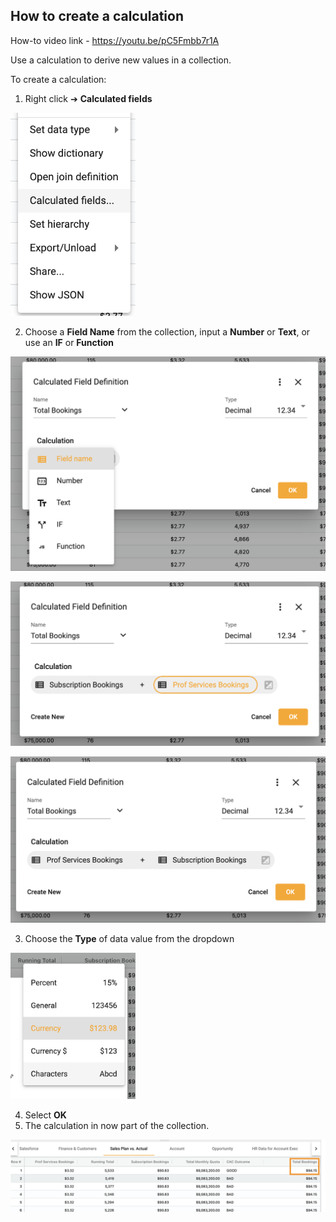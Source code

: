 ## How to create a calculation
How-to video link - https://youtu.be/pC5Fmbb7r1A

Use a calculation to derive new values in a collection.

To create a calculation:

1.	Right click ➔ **Calculated fields**

<img src="../assets/calc.png"  style="width:200px" class="border"></img>

2.  Choose a **Field Name** from the collection, input a **Number** or **Text**, or use an **IF** or **Function**

<img src="../assets/calc_1.png"  style="width:600px" class="border"></img>

<img src="../assets/calc_4.png"  style="width:600px" class="border"></img>

<img src="../assets/calc_2.png"  style="width:600px" class="border"></img>

3.  Choose the **Type** of data value from the dropdown

<img src="../assets/calc_3.png"  style="width:200px" class="border"></img>

4.  Select **OK**
5.  The calculation in now part of the collection.

<img src="../assets/calc_5.png"  style="width:800px" class="border"></img>

